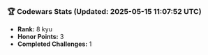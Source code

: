 ### 🏆 Codewars Stats (Updated: 2025-05-15 11:07:52 UTC)

- **Rank:** 8 kyu
- **Honor Points:** 3
- **Completed Challenges:** 1
